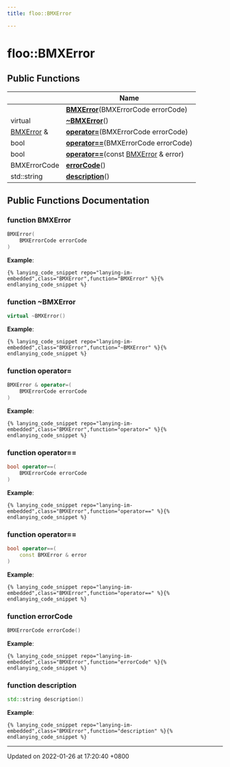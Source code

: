 ```yaml
---
title: floo::BMXError

---
```


# floo::BMXError





## Public Functions

|                | Name           |
| -------------- | -------------- |
| | **[BMXError](classfloo_1_1_b_m_x_error.md#function-bmxerror)**(BMXErrorCode errorCode) |
| virtual | **[~BMXError](classfloo_1_1_b_m_x_error.md#function-~bmxerror)**() |
| [BMXError](classfloo_1_1_b_m_x_error.md) & | **[operator=](classfloo_1_1_b_m_x_error.md#function-operator=)**(BMXErrorCode errorCode) |
| bool | **[operator==](classfloo_1_1_b_m_x_error.md#function-operator==)**(BMXErrorCode errorCode) |
| bool | **[operator==](classfloo_1_1_b_m_x_error.md#function-operator==)**(const [BMXError](classfloo_1_1_b_m_x_error.md) & error) |
| BMXErrorCode | **[errorCode](classfloo_1_1_b_m_x_error.md#function-errorcode)**() |
| std::string | **[description](classfloo_1_1_b_m_x_error.md#function-description)**() |

## Public Functions Documentation

### function BMXError

```cpp
BMXError(
    BMXErrorCode errorCode
)
```


**Example**:
```
{% lanying_code_snippet repo="lanying-im-embedded",class="BMXError",function="BMXError" %}{% endlanying_code_snippet %}
```
### function ~BMXError

```cpp
virtual ~BMXError()
```


**Example**:
```
{% lanying_code_snippet repo="lanying-im-embedded",class="BMXError",function="~BMXError" %}{% endlanying_code_snippet %}
```
### function operator=

```cpp
BMXError & operator=(
    BMXErrorCode errorCode
)
```


**Example**:
```
{% lanying_code_snippet repo="lanying-im-embedded",class="BMXError",function="operator=" %}{% endlanying_code_snippet %}
```
### function operator==

```cpp
bool operator==(
    BMXErrorCode errorCode
)
```


**Example**:
```
{% lanying_code_snippet repo="lanying-im-embedded",class="BMXError",function="operator==" %}{% endlanying_code_snippet %}
```
### function operator==

```cpp
bool operator==(
    const BMXError & error
)
```


**Example**:
```
{% lanying_code_snippet repo="lanying-im-embedded",class="BMXError",function="operator==" %}{% endlanying_code_snippet %}
```
### function errorCode

```cpp
BMXErrorCode errorCode()
```


**Example**:
```
{% lanying_code_snippet repo="lanying-im-embedded",class="BMXError",function="errorCode" %}{% endlanying_code_snippet %}
```
### function description

```cpp
std::string description()
```


**Example**:
```
{% lanying_code_snippet repo="lanying-im-embedded",class="BMXError",function="description" %}{% endlanying_code_snippet %}
```
-------------------------------

Updated on 2022-01-26 at 17:20:40 +0800